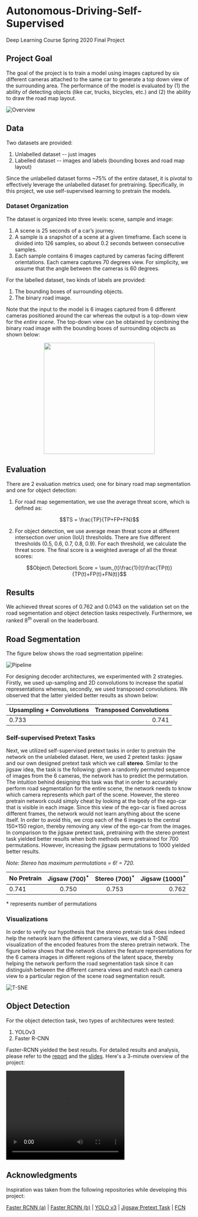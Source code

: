 # Autonomous-Driving-Self-Supervised
 Deep Learning Course Spring 2020 Final Project
 
## Project Goal

The goal of the project is to train a model using images captured by six different cameras attached to the same car to generate a top down view of the surrounding area. The performance of the model is evaluated by (1) the ability of detecting objects (like car, trucks, bicycles, etc.) and (2) the ability to draw the road map layout.

![Overview](Images/overview.png)
 
## Data
Two datasets are provided:

1. Unlabelled dataset -- just images
2. Labelled dataset -- images and labels (bounding boxes and road map layout)

Since the unlabelled dataset forms ~75% of the entire dataset, it is pivotal to effectively leverage the unlabelled dataset for pretraining. Specifically, in this project, we use self-supervised learning to pretrain the models.

### Dataset Organization
The dataset is organized into three levels: scene, sample and image:
1. A scene is 25 seconds of a car’s journey.
2. A sample is a snapshot of a scene at a given timeframe. Each scene is divided into 126 samples, so about 0.2 seconds between consecutive samples.
3. Each sample contains 6 images captured by cameras facing different orientations. Each camera captures 70 degrees view. For simplicity, we assume that the angle between the cameras is 60 degrees.

For the labelled dataset, two kinds of labels are provided:
1. The bounding boxes of surrounding objects.
2. The binary road image.

Note that the input to the model is 6 images captured from 6 different cameras positioned around the car whereas the output is a top-down view for the *entire scene*. The top-down view can be obtained by combining the binary road image with the bounding boxes of surrounding objects as shown below:

<p align="center">
  <img src="Images/top-down.png" center width="300">
</p>


## Evaluation
There are 2 evaluation metrics used; one for binary road map segmentation and one for object detection:
1. For road map segementation, we use the average threat score, which is defined as:

$$TS = \frac{TP}{TP+FP+FN}$$ 

2. For object detection, we use average mean threat score at different intersection over union (IoU) thresholds. There are five different thresholds (0.5, 0.6, 0.7, 0.8, 0.9). For each threshold,
we calculate the threat score. The final score is a weighted average of all the threat scores:

$$Object\ Detection\ Score = \sum_{t}\frac{1}{t}\frac{TP(t)}{TP(t)+FP(t)+FN(t)}$$


## Results
We achieved threat scores of 0.762 and
0.0143 on the validation set on the road segmentation and object detection tasks respectively. Furthermore, we ranked $8^{th}$ overall on the leaderboard.

## Road Segmentation

The figure below shows the road segmentation pipeline:

![Pipeline](Images/pipeline.png)

For designing decoder architectures, we experimented with
2 strategies. Firstly, we used up-sampling and 2D convolutions to increase the spatial representations whereas,
secondly, we used transposed convolutions. We observed
that the latter yielded better results as shown below:

| Upsampling + Convolutions      | Transposed Convolutions |
| :---        |    ----:   |
| 0.733      | 0.741       |

### Self-supervised Pretext Tasks

Next, we utilized self-supervised pretext tasks in order to
pretrain the network on the unlabeled dataset. Here, we
used 2 pretext tasks: jigsaw and our own designed pretext
task which we call **stereo**. Similar to the jigsaw idea, the
task is the following: given a randomly permuted sequence
of images from the 6 cameras, the network has to predict the
permutation. The intuition behind designing this task was
that in order to accurately perform road segmentation for
the entire scene, the network needs to know which camera
represents which part of the scene. However, the stereo
pretrain network could simply cheat by looking at the body
of the ego-car that is visible in each image. Since this
view of the ego-car is fixed across different frames, the
network would not learn anything about the scene itself.
In order to avoid this, we crop each of the 6 images to
the central 150×150 region, thereby removing any view of
the ego-car from the images. In comparison to the jigsaw
pretext task, pretraining with the stereo pretext task yielded
better results when both methods were pretrained for 700
permutations. However, increasing the jigsaw permutations
to 1000 yielded better results.

*Note: Stereo has maximum permutations = 6! = 720.*

| No Pretrain      | Jigsaw $(700)^{*}$ | Stereo $(700)^{*}$ | Jigsaw $(1000)^{*}$ |
| :---        |    :----:   | :----: | ----: |
| 0.741      | 0.750       | 0.753 | 0.762 |

 \* represents number of permutations

 ### Visualizations

In order to verify our hypothesis that the stereo pretrain
task does indeed help the network learn the different camera
views, we did a T-SNE visualization of the encoded features
from the stereo pretrain network. The figure below shows that the
network clusters the feature representations for the 6 camera images in different regions of the latent space, thereby helping the network perform the road segmentation task since
it can distinguish between the different camera views and
match each camera view to a particular region of the scene
road segmentation result.

![T-SNE](Images/tsne.png)

## Object Detection

For the object detection task, two types of architectures were tested:
1. YOLOv3
2. Faster R-CNN

Faster-RCNN yielded the best results. For detailed results and analysis, please refer to the [report](report.pdf) and the [slides](slides.pdf). Here's a 3-minute overview of the project:

<video width="320" height="240" controls>
  <source src="demo.mp4" type="video/mp4">
</video>

## Acknowledgments

Inspiration was taken from the following repositories while developing this project:
 
[Faster RCNN (a)](http://pytorch.org/tutorials/intermediate/torchvision_tutorial.html) | [Faster RCNN (b)](https://github.com/pytorch/vision/tree/master/references/detection) | 
[YOLO v3](https://github.com/eriklindernoren/PyTorch-YOLOv3) | 
[Jigsaw Pretext Task](https://github.com/bbrattoli/JigsawPuzzlePytorch) | 
[FCN](https://github.com/wkentaro/pytorch-fcn)
 
 
